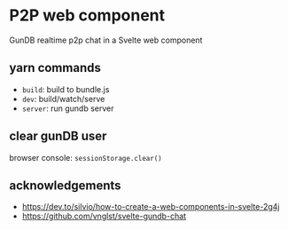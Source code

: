 # P2P web component

GunDB realtime p2p chat in a Svelte web component

## yarn commands

- `build`: build to bundle.js
- `dev`: build/watch/serve
- `server`: run gundb server

## clear gunDB user

browser console:
`sessionStorage.clear()`

## acknowledgements

- https://dev.to/silvio/how-to-create-a-web-components-in-svelte-2g4j
- https://github.com/vnglst/svelte-gundb-chat
